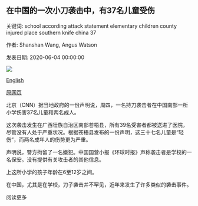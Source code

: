 ## 在中国的一次小刀袭击中，有37名儿童受伤

关键词: school according attack statement elementary children county injured place southern knife china 37

作者: Shanshan Wang, Angus Watson

发表日期: 2020-06-04 00:00:00

![](https://cdn.cnn.com/cnnnext/dam/assets/200604172509-20200604-china-guangxi-cangwu-county-map-02-super-tease.jpg)

[English](37%20children%20injured%20in%20a%20knife%20attack%20at%20elementary%20school%20in%20China.md)

[原网页](https://edition.cnn.com/2020/06/04/asia/china-elementary-school-stabbing-intl-hnk/index.html)

北京（CNN）据当地政府的一份声明说，周四，一名持刀袭击者在中国南部一所小学伤害37名儿童和两名成人。

这次袭击发生在广西壮族自治区南部苍梧县，所有39名受害者都被送进了医院，尽管没有人处于严重状况。根据苍梧县发布的一份声明，这三十七名儿童是“轻伤”，而两名成年人的伤势更为严重。

声明说，警方拘留了一名嫌犯。中国国营小报《环球时报》声称袭击者是学校的一名保安。没有提供有关攻击者的其他信息。

上这所小学的孩子年龄在6至12岁之间。

在中国，尤其是在学校，刀子袭击并不罕见，近年来发生了许多类似的袭击事件。

阅读更多